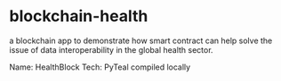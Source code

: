 # blockchain-health

a blockchain app to demonstrate how smart contract can help solve the issue of data interoperability in the global 
health sector.

Name: HealthBlock
Tech: PyTeal compiled locally

